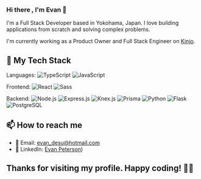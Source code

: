 ### Hi there , I'm Evan 👋

I'm a Full Stack Developer based in Yokohama, Japan. I love building applications from scratch and solving complex problems.

I'm currently working as a Product Owner and Full Stack Engineer on [Kinjo](http://www.kinjo-japan.com).

## 🔧 My Tech Stack

Languages:
![TypeScript](https://img.shields.io/badge/-TypeScript-007ACC?style=flat-square&logo=typescript)
![JavaScript](https://img.shields.io/badge/-JavaScript-black?style=flat-square&logo=javascript)

Frontend:
![React](https://img.shields.io/badge/-React-black?style=flat-square&logo=react)
![Sass](https://img.shields.io/badge/-Sass-C69?style=flat-square&logo=sass)

Backend:
![Node.js](https://img.shields.io/badge/-Node.js-black?style=flat-square&logo=Node.js)
![Express.js](https://img.shields.io/badge/-Express.js-grey?style=flat-square&logo=express)
![Knex.js](https://img.shields.io/badge/-Knex.js-grey?style=flat-square&logo=knex)
![Prisma](https://img.shields.io/badge/-Prisma-2D3748?style=flat-square&logo=prisma)
![Python](https://img.shields.io/badge/-Python-3776AB?style=flat-square&logo=python)
![Flask](https://img.shields.io/badge/-Flask-000000?style=flat-square&logo=flask)
![PostgreSQL](https://img.shields.io/badge/-PostgreSQL-336791?style=flat-square&logo=postgresql)

## 📫 How to reach me

- 📧 Email: [evan_desu@hotmail.com](mailto:evan_desu@hotmail.com)
- 👥 LinkedIn: [Evan Peterson](https://www.linkedin.com/in/evan-peterson-desu/))

## Thanks for visiting my profile. Happy coding! 👨‍💻
